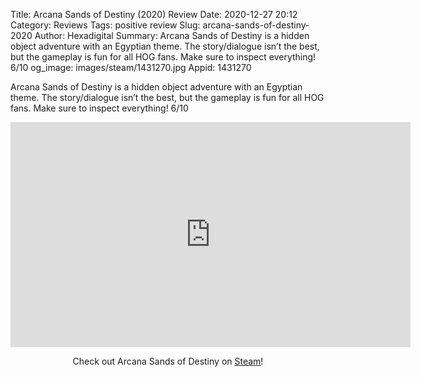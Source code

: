 Title: Arcana Sands of Destiny (2020) Review
Date: 2020-12-27 20:12
Category: Reviews
Tags: positive review
Slug: arcana-sands-of-destiny-2020
Author: Hexadigital
Summary: Arcana Sands of Destiny is a hidden object adventure with an Egyptian theme. The story/dialogue isn’t the best, but the gameplay is fun for all HOG fans. Make sure to inspect everything! 6/10
og_image: images/steam/1431270.jpg
Appid: 1431270

Arcana Sands of Destiny is a hidden object adventure with an Egyptian theme. The story/dialogue isn’t the best, but the gameplay is fun for all HOG fans. Make sure to inspect everything! 6/10

<center><iframe src="https://www.youtube.com/embed/WmhapGXIgQM?feature=oembed" allow="accelerometer; autoplay; encrypted-media; gyroscope; picture-in-picture" width="640" height="360" frameborder="0"></iframe>

Check out Arcana Sands of Destiny on [Steam](https://store.steampowered.com/app/1431270/?curator_clanid=34633900)!</center>
